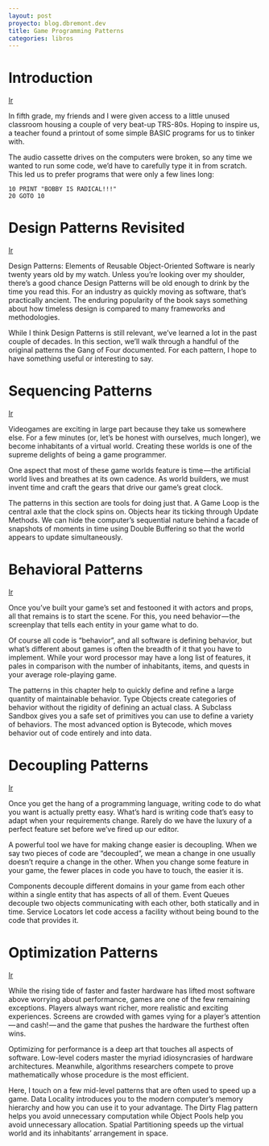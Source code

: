 ```yaml
---
layout: post
proyecto: blog.dbremont.dev
title: Game Programming Patterns
categories: libros
---
```


<!--more-->

# Introduction
[Ir](http://gameprogrammingpatterns.com/introduction.html)

In fifth grade, my friends and I were given access to a little unused classroom housing a couple of very beat-up TRS-80s. Hoping to inspire us, a teacher found a printout of some simple BASIC programs for us to tinker with.

The audio cassette drives on the computers were broken, so any time we wanted to run some code, we’d have to carefully type it in from scratch. This led us to prefer programs that were only a few lines long:

```
10 PRINT "BOBBY IS RADICAL!!!"
20 GOTO 10
```

# Design Patterns Revisited
[Ir](http://gameprogrammingpatterns.com/design-patterns-revisited.html)

Design Patterns: Elements of Reusable Object-Oriented Software is nearly twenty years old by my watch. Unless you’re looking over my shoulder, there’s a good chance Design Patterns will be old enough to drink by the time you read this. For an industry as quickly moving as software, that’s practically ancient. The enduring popularity of the book says something about how timeless design is compared to many frameworks and methodologies.

While I think Design Patterns is still relevant, we’ve learned a lot in the past couple of decades. In this section, we’ll walk through a handful of the original patterns the Gang of Four documented. For each pattern, I hope to have something useful or interesting to say.

# Sequencing Patterns
[Ir](http://gameprogrammingpatterns.com/sequencing-patterns.html)

Videogames are exciting in large part because they take us somewhere else. For a few minutes (or, let’s be honest with ourselves, much longer), we become inhabitants of a virtual world. Creating these worlds is one of the supreme delights of being a game programmer.

One aspect that most of these game worlds feature is time — the artificial world lives and breathes at its own cadence. As world builders, we must invent time and craft the gears that drive our game’s great clock.

The patterns in this section are tools for doing just that. A Game Loop is the central axle that the clock spins on. Objects hear its ticking through Update Methods. We can hide the computer’s sequential nature behind a facade of snapshots of moments in time using Double Buffering so that the world appears to update simultaneously.

# Behavioral Patterns
[Ir](http://gameprogrammingpatterns.com/behavioral-patterns.html)

Once you’ve built your game’s set and festooned it with actors and props, all that remains is to start the scene. For this, you need behavior — the screenplay that tells each entity in your game what to do.

Of course all code is “behavior”, and all software is defining behavior, but what’s different about games is often the breadth of it that you have to implement. While your word processor may have a long list of features, it pales in comparison with the number of inhabitants, items, and quests in your average role-playing game.

The patterns in this chapter help to quickly define and refine a large quantity of maintainable behavior. Type Objects create categories of behavior without the rigidity of defining an actual class. A Subclass Sandbox gives you a safe set of primitives you can use to define a variety of behaviors. The most advanced option is Bytecode, which moves behavior out of code entirely and into data.

# Decoupling Patterns
[Ir](http://gameprogrammingpatterns.com/decoupling-patterns.html)

Once you get the hang of a programming language, writing code to do what you want is actually pretty easy. What’s hard is writing code that’s easy to adapt when your requirements change. Rarely do we have the luxury of a perfect feature set before we’ve fired up our editor.

A powerful tool we have for making change easier is decoupling. When we say two pieces of code are “decoupled”, we mean a change in one usually doesn’t require a change in the other. When you change some feature in your game, the fewer places in code you have to touch, the easier it is.

Components decouple different domains in your game from each other within a single entity that has aspects of all of them. Event Queues decouple two objects communicating with each other, both statically and in time. Service Locators let code access a facility without being bound to the code that provides it.

# Optimization Patterns
[Ir](http://gameprogrammingpatterns.com/optimization-patterns.html)

While the rising tide of faster and faster hardware has lifted most software above worrying about performance, games are one of the few remaining exceptions. Players always want richer, more realistic and exciting experiences. Screens are crowded with games vying for a player’s attention — and cash! — and the game that pushes the hardware the furthest often wins.

Optimizing for performance is a deep art that touches all aspects of software. Low-level coders master the myriad idiosyncrasies of hardware architectures. Meanwhile, algorithms researchers compete to prove mathematically whose procedure is the most efficient.

Here, I touch on a few mid-level patterns that are often used to speed up a game. Data Locality introduces you to the modern computer’s memory hierarchy and how you can use it to your advantage. The Dirty Flag pattern helps you avoid unnecessary computation while Object Pools help you avoid unnecessary allocation. Spatial Partitioning speeds up the virtual world and its inhabitants’ arrangement in space.
